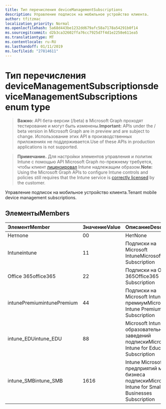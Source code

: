 ```yaml
---
title: Тип перечисления deviceManagementSubscriptions
description: Управление подписок на мобильное устройство клиента.
author: tfitzmac
localization_priority: Normal
ms.openlocfilehash: 5a68d443be1232dd679afc58a7178a54291b0f14
ms.sourcegitcommit: d2b3ca32602ffa76cc7925d7f4d1e2258e611ea5
ms.translationtype: MT
ms.contentlocale: ru-RU
ms.lasthandoff: 01/11/2019
ms.locfileid: "27814611"
---
```

# <a name="devicemanagementsubscriptions-enum-type"></a><span data-ttu-id="2b281-103">Тип перечисления deviceManagementSubscriptions</span><span class="sxs-lookup"><span data-stu-id="2b281-103">deviceManagementSubscriptions enum type</span></span>

> <span data-ttu-id="2b281-104">**Важно:** API бета-версии (/beta) в Microsoft Graph проходят тестирование и могут быть изменены.</span><span class="sxs-lookup"><span data-stu-id="2b281-104">**Important:** APIs under the / beta version in Microsoft Graph are in preview and are subject to change.</span></span> <span data-ttu-id="2b281-105">Использование этих API в производственных приложениях не поддерживается.</span><span class="sxs-lookup"><span data-stu-id="2b281-105">Use of these APIs in production applications is not supported.</span></span>

> <span data-ttu-id="2b281-106">**Примечание.** Для настройки элементов управления и политик Intune с помощью API Microsoft Graph по-прежнему требуется, чтобы клиент [лицензировал](https://go.microsoft.com/fwlink/?linkid=839381) Intune надлежащим образом.</span><span class="sxs-lookup"><span data-stu-id="2b281-106">**Note:** Using the Microsoft Graph APIs to configure Intune controls and policies still requires that the Intune service is [correctly licensed](https://go.microsoft.com/fwlink/?linkid=839381) by the customer.</span></span>

<span data-ttu-id="2b281-107">Управление подписок на мобильное устройство клиента.</span><span class="sxs-lookup"><span data-stu-id="2b281-107">Tenant mobile device management subscriptions.</span></span>
## <a name="members"></a><span data-ttu-id="2b281-108">Элементы</span><span class="sxs-lookup"><span data-stu-id="2b281-108">Members</span></span>
|<span data-ttu-id="2b281-109">Элемент</span><span class="sxs-lookup"><span data-stu-id="2b281-109">Member</span></span>|<span data-ttu-id="2b281-110">Значение</span><span class="sxs-lookup"><span data-stu-id="2b281-110">Value</span></span>|<span data-ttu-id="2b281-111">Описание</span><span class="sxs-lookup"><span data-stu-id="2b281-111">Description</span></span>|
|:---|:---|:---|
|<span data-ttu-id="2b281-112">Нет</span><span class="sxs-lookup"><span data-stu-id="2b281-112">none</span></span>|<span data-ttu-id="2b281-113">0</span><span class="sxs-lookup"><span data-stu-id="2b281-113">0</span></span>|<span data-ttu-id="2b281-114">Нет</span><span class="sxs-lookup"><span data-stu-id="2b281-114">None</span></span>|
|<span data-ttu-id="2b281-115">Intune</span><span class="sxs-lookup"><span data-stu-id="2b281-115">intune</span></span>|<span data-ttu-id="2b281-116">1</span><span class="sxs-lookup"><span data-stu-id="2b281-116">1</span></span>|<span data-ttu-id="2b281-117">Подписки на Microsoft Intune</span><span class="sxs-lookup"><span data-stu-id="2b281-117">Microsoft Intune Subscription</span></span>|
|<span data-ttu-id="2b281-118">Office 365</span><span class="sxs-lookup"><span data-stu-id="2b281-118">office365</span></span>|<span data-ttu-id="2b281-119">2</span><span class="sxs-lookup"><span data-stu-id="2b281-119">2</span></span>|<span data-ttu-id="2b281-120">Подписки на Office 365</span><span class="sxs-lookup"><span data-stu-id="2b281-120">Office365 Subscription</span></span>|
|<span data-ttu-id="2b281-121">intunePremium</span><span class="sxs-lookup"><span data-stu-id="2b281-121">intunePremium</span></span>|<span data-ttu-id="2b281-122">4</span><span class="sxs-lookup"><span data-stu-id="2b281-122">4</span></span>|<span data-ttu-id="2b281-123">Подписки на Microsoft Intune премиум</span><span class="sxs-lookup"><span data-stu-id="2b281-123">Microsoft Intune Premium Subscription</span></span>|
|<span data-ttu-id="2b281-124">intune_EDU</span><span class="sxs-lookup"><span data-stu-id="2b281-124">intune_EDU</span></span>|<span data-ttu-id="2b281-125">8</span><span class="sxs-lookup"><span data-stu-id="2b281-125">8</span></span>|<span data-ttu-id="2b281-126">Microsoft Intune для образовательных заведений подписки</span><span class="sxs-lookup"><span data-stu-id="2b281-126">Microsoft Intune for Education Subscription</span></span>|
|<span data-ttu-id="2b281-127">intune_SMB</span><span class="sxs-lookup"><span data-stu-id="2b281-127">intune_SMB</span></span>|<span data-ttu-id="2b281-128">16</span><span class="sxs-lookup"><span data-stu-id="2b281-128">16</span></span>|<span data-ttu-id="2b281-129">Intune Microsoft для предприятий малого бизнеса подписки</span><span class="sxs-lookup"><span data-stu-id="2b281-129">Microsoft Intune for Small Businesses Subscription</span></span>|





